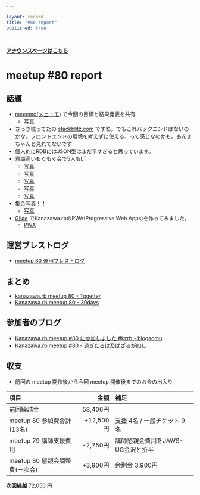 ```yaml
---

layout: record
title: "#80 report"
published: true

---
```


<div style="text-align: left;"><a href="./"><strong>アナウンスページはこちら</strong></a></div>

# meetup #80 report

## 話題

* [meeemo(メェーモ)](https://meeemo.space/) で今回の目標と結果発表を共有
  + [写真](http://30d.jp/kzrb/70/user/cotton/photo/128)
* さっき喋ってたの [stackblitz.com](https://stackblitz.com/) ですね。でもこれバックエンドはないのかな。フロントエンドの環境を考えずに使える、って感じなのかも。あんまちゃんと見れてないです
* 個人的にRDBにはJSON型はまだ早すぎると思っています。
* 意識高いもくもく会で5人もLT
  + [写真](https://www.instagram.com/kiyohara/p/Bwd8oN9g1eP/?utm_source=ig_twitter_share&igshid=1nfohtrwf2jmy)
  + [写真](https://www.instagram.com/kiyohara/p/Bwd8vWJAq-S/?utm_source=ig_twitter_share&igshid=1kndk5e6mt47j)
  + [写真](https://www.instagram.com/kiyohara/p/Bwd-eyzA34q/?utm_source=ig_twitter_share&igshid=5rdgu0i8sb36)
  + [写真](https://www.instagram.com/kiyohara/p/Bwd_c0lgDSQ/?utm_source=ig_twitter_share&igshid=7gdktj1sulb8)
  + [写真](https://www.instagram.com/kiyohara/p/BweGMuDAxAv/?utm_source=ig_twitter_share&igshid=oa4lggquzogt)
* 集合写真！！
  + [写真](https://twitter.com/kiyohara/status/1119516234842664960/photo/1)
* [Glide](https://www.glideapps.com/) でKanazawa.rbのPWA(Progressive Web Apps)を作ってみました。
  + [PWA](https://kanazawarb.glideapp.io/)

## 運営ブレストログ

* [meetup 80 運用ブレストログ](https://github.com/kanazawarb/meetup/wiki/meetup-80-%E9%81%8B%E7%94%A8%E3%83%96%E3%83%AC%E3%82%B9%E3%83%88%E3%83%AD%E3%82%B0)

## まとめ

* [kanazawa.rb meetup 80 - Togetter](https://togetter.com/li/1341092)
* [Kanazawa.rb meetup 80 - 30days](http://30d.jp/kzrb/70/)

## 参加者のブログ

* [Kanazawa.rb meetup #80 に参加しました #kzrb \- blogaomu](https://www.blogaomu.com/entry/kzrb80)
* [Kanazawa.rb meetup #80 \- 過ぎたるは及ばざるが如し](https://www.aligatame.net/entry/2019/04/23/225738)

## 収支

* 前回の meetup 開催後から今回 meetup 開催後までのお金の出入り

|項目                           |金額         |補足                                               |
|:------------------------------|------------:|:--------------------------------------------------|
| 前回繰越金                    |    58,406円 |                                                   |
| meetup 80 参加費合計(13名)    |   +12,500円 | 支援 4名 / 一般チケット 9名                          |
| meetup 79 講師支援費用        |    -2,750円 | 講師懇親会費用をJAWS-UG金沢と折半                     |
| meetup 80 懇親会調整費(一次会)|     +3,900円 | 余剰金 3,900円                                      |

**次回繰越**  72,056 円
